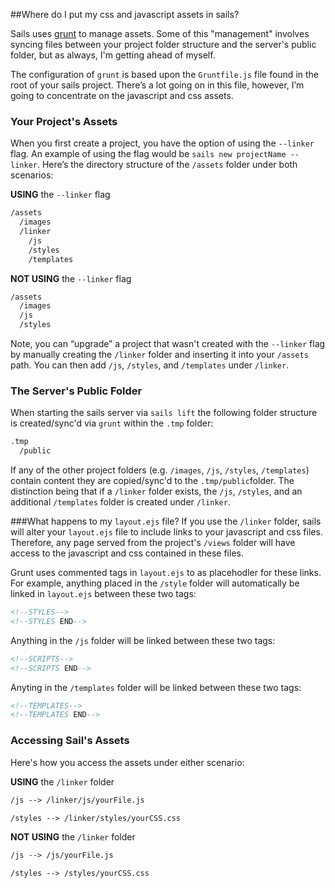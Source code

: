 ##Where do I put my css and javascript assets in sails?

Sails uses [grunt](http://gruntjs.com/) to manage assets.  Some of this "management" involves syncing files between your project folder structure and the server's public folder, but as always, I'm getting ahead of myself.

The configuration of `grunt` is based upon the `Gruntfile.js` file found in the root of your sails project.  There’s a lot going on in this file, however, I’m going to concentrate on the javascript and css assets.

### Your Project's Assets
When you first create a project, you have the option of using the `--linker` flag.  An example of using the flag would be `sails new projectName --linker`. Here’s the directory structure of the `/assets` folder under both scenarios:

**USING** the `--linker` flag
``` html
/assets
  /images
  /linker
    /js
    /styles
    /templates
```

**NOT USING** the `--linker` flag
``` html
/assets
  /images
  /js
  /styles
```

Note, you can “upgrade” a project that wasn't created with the `--linker` flag by manually creating the `/linker` folder and inserting it into your `/assets` path.  You can then add `/js`, `/styles`, and `/templates` under `/linker`.

### The Server's Public Folder

When starting the sails server via `sails lift` the following folder structure is created/sync'd via `grunt` within the `.tmp` folder:

``` html
.tmp
  /public
```
  
If any of the other project folders (e.g. `/images`, `/js`, `/styles`, `/templates`) contain content they are copied/sync'd to the `.tmp/public`folder.  The distinction being that if a `/linker` folder exists, the `/js`, `/styles`, and an additional `/templates` folder is created under `/linker`.	

###What happens to my `layout.ejs` file?
If you use the `/linker` folder, sails will alter your `layout.ejs` file to include links to your javascript and css files.  Therefore, any page served from the project's `/views` folder will have access to the javascript and css contained in these files.  

Grunt uses commented tags in `layout.ejs` to as placehodler for these links.  For example, anything placed in the `/style` folder will automatically be linked in `layout.ejs` between these two tags:

``` html
<!--STYLES-->    
<!--STYLES END-->
```

Anything in the `/js` folder will be linked between these two tags:

``` html
<!--SCRIPTS-->
<!--SCRIPTS END-->
```

Anyting in the `/templates` folder will be linked between these two tags:

``` html
<!--TEMPLATES-->   
<!--TEMPLATES END-->
```

### Accessing Sail's Assets
Here's how you access the assets under either scenario: 


**USING** the `/linker` folder

``` HTML
/js --> /linker/js/yourFile.js

/styles --> /linker/styles/yourCSS.css
```

**NOT USING** the `/linker` folder

``` HTML
/js --> /js/yourFile.js

/styles --> /styles/yourCSS.css
``` 